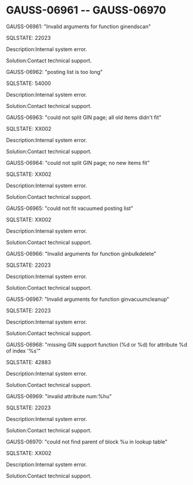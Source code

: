 # GAUSS-06961 -- GAUSS-06970<a name="EN-US_TOPIC_0302073236"></a>

GAUSS-06961: "Invalid arguments for function ginendscan"

SQLSTATE: 22023

Description:Internal system error.

Solution:Contact technical support.

GAUSS-06962: "posting list is too long"

SQLSTATE: 54000

Description:Internal system error.

Solution:Contact technical support.

GAUSS-06963: "could not split GIN page; all old items didn't fit"

SQLSTATE: XX002

Description:Internal system error.

Solution:Contact technical support.

GAUSS-06964: "could not split GIN page; no new items fit"

SQLSTATE: XX002

Description:Internal system error.

Solution:Contact technical support.

GAUSS-06965: "could not fit vacuumed posting list"

SQLSTATE: XX002

Description:Internal system error.

Solution:Contact technical support.

GAUSS-06966: "Invalid arguments for function ginbulkdelete"

SQLSTATE: 22023

Description:Internal system error.

Solution:Contact technical support.

GAUSS-06967: "Invalid arguments for function ginvacuumcleanup"

SQLSTATE: 22023

Description:Internal system error.

Solution:Contact technical support.

GAUSS-06968: "missing GIN support function \(%d or %d\) for attribute %d of index '%s'"

SQLSTATE: 42883

Description:Internal system error.

Solution:Contact technical support.

GAUSS-06969: "invalid attribute num:%hu"

SQLSTATE: 22023

Description:Internal system error.

Solution:Contact technical support.

GAUSS-06970: "could not find parent of block %u in lookup table"

SQLSTATE: XX002

Description:Internal system error.

Solution:Contact technical support.

